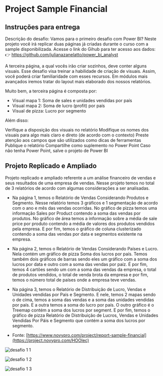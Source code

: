 # Project Sample Financial

## Instruções para entrega

Descrição do desafio: Vamos para o primeiro desafio com Power BI? Neste projeto você irá replicar duas páginas já criadas durante o curso com a sample disponibilizada. Acesse o link do Gihub para ter acesso aos dados: <br>
👉 https://github.com/julianazanelatto/power_bi_analyst 

A terceira página, a qual vocês irão criar sozinhos, deve conter alguns visuais. Esse desafio visa treinar a habilidade de criação de visuais. Assim, você poderá criar familiaridade com esses recursos. Em módulos mais avançados iremos tratar do layout mais elaborado dos nossos relatórios.  

Muito bem, a terceira página é composta por: 

- Visual mapa 1: Soma de sales e unidades vendidas por país 
- Visual mapa 2: Soma de lucro (profit) por país 
- Visual de pizza: Lucro por segmento  

Além disso: 

Verifique a disposição dos visuais no relatório 
Modifique os nomes dos visuais para algo mais claro e direto (de acordo com o contexto) 
Preste atenção aos campos que são utilizados como dicas de ferramentas  
Publique o relatório 
Compartilhe como suplemento no Power Point 
Caso não tenha Power Point, salve o projeto de Power BI  

## Projeto Replicado e Ampliado

Projeto replicado e ampliado referente a um análise financeiro de vendas e seus resultados de uma empresa de vendas. Nesse projeto temos no total de 3 relatórios de acordo com algumas considerações a ser analisadas.

- Na página 1, temos o Relatório de Vendas Considerando Produtos e Segmento. Nesse relatório temos 3 gráficos e 1 segmentação de acordo com o ano e mês das vendas ocorridas. No gráfico de pizza temos uma informação Sales por Product contendo a soma das vendas por produtos. No gráfico de área temos a informação sobre a média de sale price por produto contendo a média de valores dos produtos vendidos pela empresa. E por fim, temos o gráfico de coluna clusterizado contendo a soma das vendas por data e segmentos existente na empresa.

- Na página 2, temos o Relatório de Vendas Considerando Países e Lucro. Nela contém um gráfico de pizza Soma dos lucros por país. Temos também dois gráficos de barras sendo eles um gráfico com a soma dos lucros por data e outro com a soma das vendas por paíz. É por fim, temos 4 cartões sendo um com a soma das vendas da empresa, o total de produtos vendidos, o total de venda brota da empresa e por fim, temos o número total de países onde a empresa teve vendas.

- Na página 3, temos o Relatório de Distribuição de Lucro, Vendas e Unidades vendidas por País e Segmento. E nele, temos 2 mapas sendo o de cima, temos a soma das vendas e a soma das unidades vendidas por país. E a outra temos a soma do lucro por país. O outro gráfico é o Treemap contém a soma dos lucros por segment. E por fim, temos o gráfico de pizza Relatório de Distribuição de Lucros, Vendas e Unidades Vendidas Por Páis e Segmento que contém a soma dos lucros por segmento.

- Fonte: [https://www.novypro.com/project/report-sample-financial](https://project.novypro.com/HOOlec)

![desafio 1 1](https://github.com/Adriano1976/project_sample_financial/assets/17755195/23c1ba7a-c939-4a59-9390-40ae6782af7f)

![desafio 1 2](https://github.com/Adriano1976/project_sample_financial/assets/17755195/826cd071-2807-4a9a-b6c0-0d362007097b)

![desafio 1 3](https://github.com/Adriano1976/project_sample_financial/assets/17755195/2efdcdd5-fe1e-42e8-a508-a2ffef6752ef)



